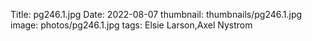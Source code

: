 Title: pg246.1.jpg
Date: 2022-08-07
thumbnail: thumbnails/pg246.1.jpg
image: photos/pg246.1.jpg
tags: Elsie Larson,Axel Nystrom
